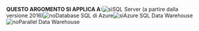 <Token>**QUESTO ARGOMENTO SI APPLICA A:**![sì](media/yes.png)SQL Server (a partire dalla versione 2016)![no](media/no.png)Database SQL di Azure![sì](media/yes.png)Azure SQL Data Warehouse ![no](media/no.png)Parallel Data Warehouse </Token>

